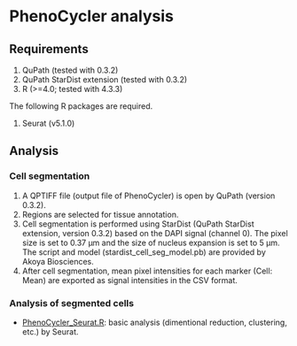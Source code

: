 # PhenoCycler analysis

## Requirements
1. QuPath (tested with 0.3.2)
2. QuPath StarDist extension (tested with 0.3.2)
3. R (>=4.0; tested with 4.3.3)

The following R packages are required.
1. Seurat (v5.1.0)

## Analysis
### Cell segmentation
1. A QPTIFF file (output file of PhenoCycler) is open by QuPath (version 0.3.2).
2. Regions are selected for tissue annotation.
3. Cell segmentation is performed using StarDist (QuPath StarDist extension, version 0.3.2) based on the DAPI signal (channel 0). The pixel size is set to 0.37 μm and the size of nucleus expansion is set to 5 µm. The script and model (stardist_cell_seg_model.pb) are provided by Akoya Biosciences.
4. After cell segmentation, mean pixel intensities for each marker (Cell: Mean) are exported as signal intensities in the CSV format.

### Analysis of segmented cells  
- [PhenoCycler_Seurat.R](./PhenoCycler_Seurat.R): basic analysis (dimentional reduction, clustering, etc.) by Seurat.

